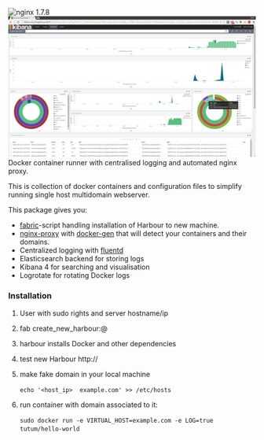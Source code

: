 ![nginx 1.7.8](https://img.shields.io/badge/nginx-1.7.8-brightgreen.svg)
![Kibana Dashboard](https://raw.githubusercontent.com/Troyhy/harbour/master/fluentd-data/kibana_nginx_dash.jpg)
Docker container runner with centralised logging and automated nginx proxy.

This is collection of docker containers and configuration files to simplify running single host multidomain webserver.

This package gives you:

 * [fabric][3]-script handling installation of Harbour to new machine.
 * [nginx-proxy][4] with [docker-gen][1] that will detect your containers and their domains.
 * Centralized logging with [fluentd][5]
 * Elasticsearch backend for storing logs
 * Kibana 4 for searching and visualisation 
 * Logrotate for rotating Docker logs

  [1]: https://github.com/jwilder/docker-gen
  [2]: http://jasonwilder.com/blog/2014/03/25/automated-nginx-reverse-proxy-for-docker/
  [3]: https://github.com/fabric/fabric
  [4]: https://github.com/Troyhy/nginx-proxy
  [5]: https://github.com/fluent/fluentd
  
  
### Installation

  1. User with sudo rights and server hostname/ip
  2. fab create_new_harbour:<user>@<hostname>
  3. harbour installs Docker and other dependencies
  4. test new Harbour http://<hostname> 
  5. make fake domain in your local machine
  
     `
     echo '<host_ip>  example.com' >> /etc/hosts
     `
  5. run container with domain associated to it:
  
     `
     sudo docker run -e VIRTUAL_HOST=example.com -e LOG=true tutum/hello-world
     `
